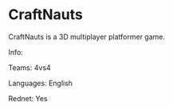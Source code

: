 CraftNauts
==========

CraftNauts is a 3D multiplayer platformer game.

Info:

Teams: 4vs4

Languages: English

Rednet: Yes


